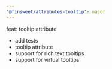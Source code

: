 ```yaml
---
'@finsweet/attributes-tooltip': major
---
```


feat: tooltip attribute

- add tests
- tooltip attribute
- support for rich text tooltips
- support for virtual tooltips
